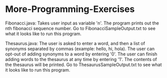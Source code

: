 # More-Programming-Exercises

Fibonacci.java: 
Takes user input as variable 'n'. The program prints out the nth fibonacci sequence number. Go to FibonacciSampleOutput.txt to see
what it looks like to run this program.

Thesaurus.java:
The user is asked to enter a word, and then a list of synonyms separated by commas (example: hello, hi, hola). The user can opt-out of adding
synonyms to a word by entering '0'. The user can finish adding words to the thesaurus at any time by entering '1'. The contents of the
thesaurus will be printed. Go to ThesaurusSampleOutput.txt to see what it looks like to run this program.
